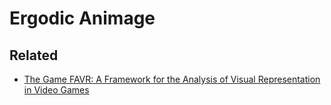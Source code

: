 # Ergodic Animage

## Related
- [The Game FAVR: A Framework for the Analysis of Visual Representation in Video Games](literature/arsenaultGameFAVRFramework2015.md)